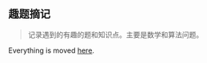 ## 趣题摘记

> 记录遇到的有趣的题和知识点。主要是数学和算法问题。

Everything is moved [here](https://jiangshibiao.github.io/2020/04/07/Interesting-Problems/).